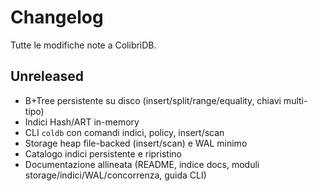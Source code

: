 Changelog
=========

Tutte le modifiche note a ColibrìDB.

Unreleased
--
- B+Tree persistente su disco (insert/split/range/equality, chiavi multi-tipo)
- Indici Hash/ART in-memory
- CLI `coldb` con comandi indici, policy, insert/scan
- Storage heap file-backed (insert/scan) e WAL minimo
- Catalogo indici persistente e ripristino
- Documentazione allineata (README, indice docs, moduli storage/indici/WAL/concorrenza, guida CLI)
